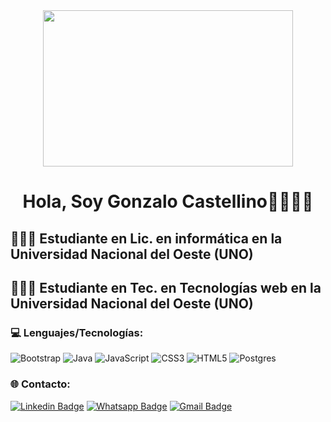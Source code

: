 <div id=header align="center">
  <img src="https://media.tenor.com/q4L3wKD-P7YAAAAi/hydra-we-bhack.gif" width="400" height="250">
  <h1>Hola, Soy Gonzalo Castellino👋🏽👋🏽</h1>
</div>

##  👨🏽‍💻 Estudiante en Lic. en informática en la Universidad Nacional del Oeste (UNO)
##  👨🏽‍💻 Estudiante en Tec. en Tecnologías web en la Universidad Nacional del Oeste (UNO)

### 💻 Lenguajes/Tecnologías:
![Bootstrap](https://img.shields.io/badge/bootstrap-%23563D7C.svg?style=for-the-badge&logo=bootstrap&logoColor=white) ![Java](https://img.shields.io/badge/java-%23ED8B00.svg?style=for-the-badge&logo=java&logoColor=white) ![JavaScript](https://img.shields.io/badge/javascript-%23323330.svg?style=for-the-badge&logo=javascript&logoColor=%23F7DF1E) ![CSS3](https://img.shields.io/badge/css3-%231572B6.svg?style=for-the-badge&logo=css3&logoColor=white) ![HTML5](https://img.shields.io/badge/html5-%23E34F26.svg?style=for-the-badge&logo=html5&logoColor=white) ![Postgres](https://img.shields.io/badge/postgres-%23316192.svg?style=for-the-badge&logo=postgresql&logoColor=white)

### 🌐 Contacto:
[![Linkedin Badge](https://img.shields.io/badge/-LinkedIn-0075b5?style=for-the-badge&logo=Linkedin&logoWidth=20)](https://www.linkedin.com/in/gonzalo-castellino-75ba0721b/)
<a href="https://wa.link/2x6xis" target="_blank">![Whatsapp Badge](https://img.shields.io/badge/WhatsApp-25D366?style=for-the-badge&logo=whatsapp&logoColor=white)<a/>
<a href="mailto:gonzi2008@live.com.ar" target="_blank">![Gmail Badge](https://img.shields.io/badge/Gmail-D14836?style=for-the-badge&logo=gmail&logoColor=white)<a/>
